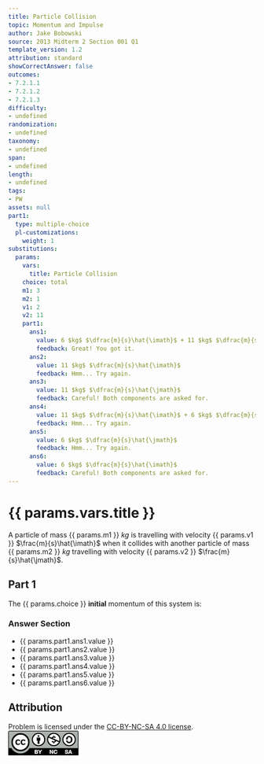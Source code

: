 ```yaml
---
title: Particle Collision
topic: Momentum and Impulse
author: Jake Bobowski
source: 2013 Midterm 2 Section 001 Q1
template_version: 1.2
attribution: standard
showCorrectAnswer: false
outcomes:
- 7.2.1.1
- 7.2.1.2
- 7.2.1.3
difficulty:
- undefined
randomization:
- undefined
taxonomy:
- undefined
span:
- undefined
length:
- undefined
tags:
- PW
assets: null
part1:
  type: multiple-choice
  pl-customizations:
    weight: 1
substitutions:
  params:
    vars:
      title: Particle Collision
    choice: total
    m1: 3
    m2: 1
    v1: 2
    v2: 11
    part1:
      ans1:
        value: 6 $kg$ $\dfrac{m}{s}\hat{\imath}$ + 11 $kg$ $\dfrac{m}{s}\hat{\jmath}$
        feedback: Great! You got it.
      ans2:
        value: 11 $kg$ $\dfrac{m}{s}\hat{\imath}$
        feedback: Hmm... Try again.
      ans3:
        value: 11 $kg$ $\dfrac{m}{s}\hat{\jmath}$
        feedback: Careful! Both components are asked for.
      ans4:
        value: 11 $kg$ $\dfrac{m}{s}\hat{\imath}$ + 6 $kg$ $\dfrac{m}{s}\hat{\jmath}$
        feedback: Hmm... Try again.
      ans5:
        value: 6 $kg$ $\dfrac{m}{s}\hat{\jmath}$
        feedback: Hmm... Try again.
      ans6:
        value: 6 $kg$ $\dfrac{m}{s}\hat{\imath}$
        feedback: Careful! Both components are asked for.
---
```

# {{ params.vars.title }}
A particle of mass {{ params.m1 }} $kg$ is travelling with velocity {{ params.v1 }} $\frac{m}{s}\hat{\imath}$ when it collides with another particle of mass {{ params.m2 }} $kg$ travelling with velocity {{ params.v2 }} $\frac{m}{s}\hat{\jmath}$.

## Part 1

The {{ params.choice }} **initial** momentum of this system is:

### Answer Section

- {{ params.part1.ans1.value }}
- {{ params.part1.ans2.value }}
- {{ params.part1.ans3.value }}
- {{ params.part1.ans4.value }}
- {{ params.part1.ans5.value }}
- {{ params.part1.ans6.value }}

## Attribution

Problem is licensed under the [CC-BY-NC-SA 4.0 license](https://creativecommons.org/licenses/by-nc-sa/4.0/).<br> ![The Creative Commons 4.0 license requiring attribution-BY, non-commercial-NC, and share-alike-SA license.](https://raw.githubusercontent.com/firasm/bits/master/by-nc-sa.png)